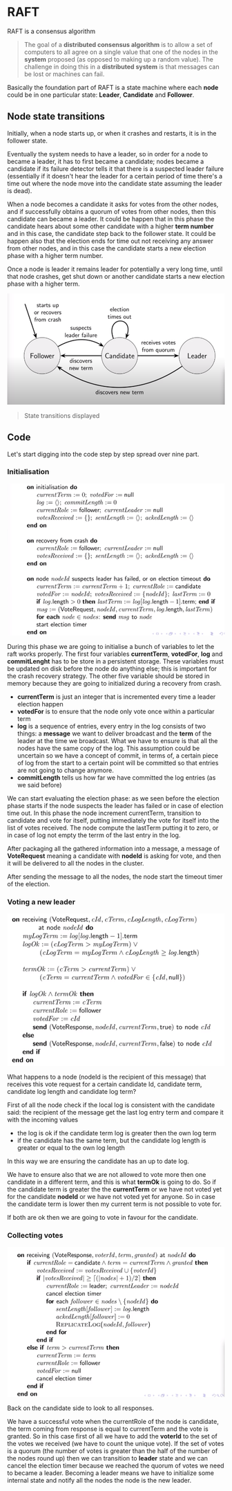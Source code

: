 # RAFT

RAFT is a consensus algorithm

> The goal of a **distributed consensus algorithm** is to allow a set of computers to all agree on a single value that one of the nodes in the **system** proposed (as opposed to making up a random value). The challenge in doing this in a **distributed system** is that messages can be lost or machines can fail.

Basically the foundation part of RAFT is a state machine where each **node** could be in one particular state: **Leader**, **Candidate** and **Follower**.



## Node state transitions

Initially, when a node starts up, or when it crashes and restarts, it is in the follower state.

Eventually the system needs to have a leader, so in order for a node to became a leader, it has to first became a candidate; nodes became a candidate if its failure detector tells it that there is a suspected leader failure (essentially if it doesn't hear the leader for a certain period of time there's a time out where the node move into the candidate state assuming the leader is dead).

When a node becomes a candidate it asks for votes from the other nodes, and if successfully obtains a quorum of votes from other nodes, then this candidate can became a leader. It could be happen that in this phase the candidate hears about some other candidate with a higher **term number** and in this case, the candidate step back to the follower state. It could be happen also that the election ends for time out not receiving any answer from other nodes, and in this case the candidate starts a new election phase with a higher term number.

Once a node is leader it remains leader for potentially a very long time, until that node crashes, get shut down or another candidate starts a new election phase with a higher term.

![raft-state-machine](./imgs/raft-state-machine.png)

> State transitions displayed

## Code

Let's start digging into the code step by step spread over nine part.

### Initialisation

![raft-code-1](./imgs/raft-code-1.png)

During this phase we are going to initialise a bunch of variables to let the raft works properly. The first four variables **currentTerm**, **votedFor**, **log** and **commitLenght** has to be store in a persistent storage. These variables must be updated on disk before the node do anything else; this is important for the crash recovery strategy. The other five variable should be stored in memory because they are going to initialized during a recovery from crash.

- **currentTerm** is just an integer that is incremented every time a leader election happen
- **votedFor** is to ensure that the node only vote once within a particular term
- **log** is a sequence of entries, every entry in the log consists of two things: a **message** we want to deliver broadcast and the **term** of the leader at the time we broadcast. What we have to ensure is that all the nodes have the same copy of the log. This assumption could be uncertain so we have a concept of commit, in terms of, a certain piece of log from the start to a certain point will be committed so that entries are not going to change anymore.
- **commitLength** tells us how far we have committed the log entries (as we said before)

We can start evaluating the election phase: as we seen before the election phase starts if the node suspects the leader has failed or in case of election time out. In this phase the node increment currentTerm, transition to candidate and vote for itself, putting immediately the vote for itself into the list of votes received. The node compute the lastTerm putting it to zero, or in case of log not empty the terrm of the last entry in the log.  

After packaging all the gathered information into a message, a message of **VoteRequest** meaning a candidate with **nodeId** is asking for vote, and then it will be delivered to all the nodes in the cluster. 

After sending the message to all the nodes, the node start the timeout timer of the election.

### Voting a new leader

![raft-code-1](./imgs/raft-code-2.png)

What happens to a node (nodeId is the recipient of this message) that receives this vote request for a certain candidate Id, candidate term, candidate log length and candidate log term?

First of all the node check if the local log is consistent with the candidate said: the recipient of the message get the last log entry term and compare it with the incoming values

- the log is ok if the candidate term log is greater then the own log term
- if the candidate has the same term, but the candidate log length is greater or equal to the own log length

In this way we are ensuring the candidate has an up to date log. 

We have to ensure also that we are not allowed to vote more then one candidate in a different term, and this is what **termOk** is going to do. So if the candidate term is greater the the **currentTerm** or we have not voted yet for the candidate **nodeId** or we have not voted yet for anyone. So in case the candidate term is lower then my current term is not possible to vote for.

If both are ok then we are going to vote in favour for the candidate.

### Collecting votes

![raft-code-1](./imgs/raft-code-3.png)

Back on the candidate side to look to all responses.

We have a successful vote when the currentRole of the node is candidate, the term coming from response is equal to currentTerm and the vote is granted. So in this case first of all we have to add the **voterId** to the set of the votes we received (we have to count the unique vote). If the set of votes is a quorum (the number of votes is greater than the half of the number of the nodes round up) then we can transition to **leader** state and we can cancel the election timer because we reached the quorum of votes we need to became a leader. Becoming a leader means we have to initialize some internal state and notify all the nodes the node is the new leader.

 





 







